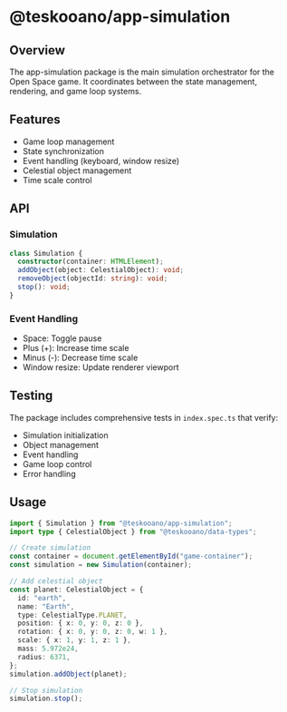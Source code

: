 # @teskooano/app-simulation

## Overview

The app-simulation package is the main simulation orchestrator for the Open Space game. It coordinates between the state management, rendering, and game loop systems.

## Features

- Game loop management
- State synchronization
- Event handling (keyboard, window resize)
- Celestial object management
- Time scale control

## API

### Simulation

```typescript
class Simulation {
  constructor(container: HTMLElement);
  addObject(object: CelestialObject): void;
  removeObject(objectId: string): void;
  stop(): void;
}
```

### Event Handling

- Space: Toggle pause
- Plus (+): Increase time scale
- Minus (-): Decrease time scale
- Window resize: Update renderer viewport

## Testing

The package includes comprehensive tests in `index.spec.ts` that verify:

- Simulation initialization
- Object management
- Event handling
- Game loop control
- Error handling

## Usage

```typescript
import { Simulation } from "@teskooano/app-simulation";
import type { CelestialObject } from "@teskooano/data-types";

// Create simulation
const container = document.getElementById("game-container");
const simulation = new Simulation(container);

// Add celestial object
const planet: CelestialObject = {
  id: "earth",
  name: "Earth",
  type: CelestialType.PLANET,
  position: { x: 0, y: 0, z: 0 },
  rotation: { x: 0, y: 0, z: 0, w: 1 },
  scale: { x: 1, y: 1, z: 1 },
  mass: 5.972e24,
  radius: 6371,
};
simulation.addObject(planet);

// Stop simulation
simulation.stop();
```
